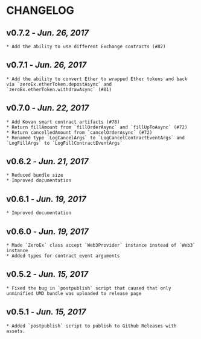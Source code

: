 # CHANGELOG

v0.7.2 - _Jun. 26, 2017_
------------------------
    * Add the ability to use different Exchange contracts (#82)

v0.7.1 - _Jun. 26, 2017_
------------------------
    * Add the ability to convert Ether to wrapped Ether tokens and back via `zeroEx.etherToken.depostAsync` and `zeroEx.etherToken.withdrawAsync` (#81)

v0.7.0 - _Jun. 22, 2017_
------------------------
    * Add Kovan smart contract artifacts (#78)
    * Return fillAmount from `fillOrderAsync` and `fillUpToAsync` (#72)
    * Return cancelledAmount from `cancelOrderAsync` (#72)
    * Renamed type `LogCancelArgs` to `LogCancelContractEventArgs` and `LogFillArgs` to `LogFillContractEventArgs`

v0.6.2 - _Jun. 21, 2017_
------------------------
    * Reduced bundle size
    * Improved documentation

v0.6.1 - _Jun. 19, 2017_
------------------------
    * Improved documentation

v0.6.0 - _Jun. 19, 2017_
------------------------
    * Made `ZeroEx` class accept `Web3Provider` instance instead of `Web3` instance
    * Added types for contract event arguments

v0.5.2 - _Jun. 15, 2017_
------------------------
    * Fixed the bug in `postpublish` script that caused that only unminified UMD bundle was uploaded to release page

v0.5.1 - _Jun. 15, 2017_
------------------------
    * Added `postpublish` script to publish to Github Releases with assets.
